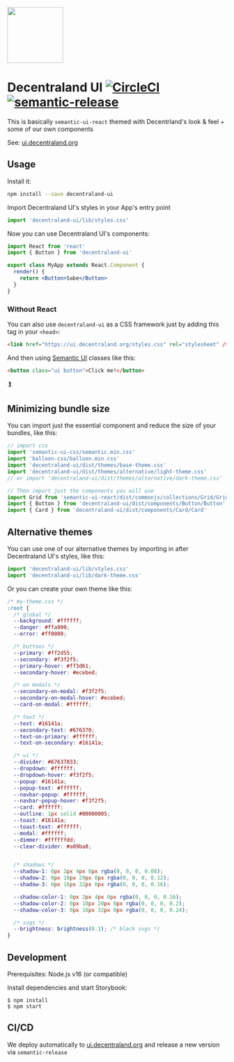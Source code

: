 <img src="https://ui.decentraland.org/decentraland_256x256.png" height="128" width="128" />

# Decentraland UI [![CircleCI](https://circleci.com/gh/decentraland/ui.svg?style=svg)](https://circleci.com/gh/decentraland/ui) [![semantic-release](https://img.shields.io/badge/%20%20%F0%9F%93%A6%F0%9F%9A%80-semantic--release-e10079.svg)](https://github.com/semantic-release/semantic-release)

This is basically `semantic-ui-react` themed with Decentrland's look & feel + some of our own components

See: [ui.decentraland.org](https://ui.decentraland.org)

## Usage

Install it:

```bash
npm install --save decentraland-ui
```

Import Decentraland UI's styles in your App's entry point

```jsx
import 'decentraland-ui/lib/styles.css'
```

Now you can use Decentraland UI's components:

```jsx
import React from 'react'
import { Button } from 'decentraland-ui'

export class MyApp extends React.Component {
  render() {
    return <Button>Sabe</Button>
  }
}
```

### Without React

You can also use `decentraland-ui` as a CSS framework just by adding this tag in your `<head>`:

```html
<link href="https://ui.decentraland.org/styles.css" rel="stylesheet" />
```

And then using [Semantic UI](https://semantic-ui.com/) classes like this:

```html
<button class="ui button">Click me!</button>
```

🏌

## Minimizing bundle size

You can import just the essential component and reduce the size of your bundles, like this:

```jsx
// import css
import 'semantic-ui-css/semantic.min.css'
import 'balloon-css/balloon.min.css'
import 'decentraland-ui/dist/themes/base-theme.css'
import 'decentraland-ui/dist/themes/alternative/light-theme.css'
// or import 'decentraland-ui/dist/themes/alternative/dark-theme.css'

// Then import just the components you will use
import Grid from 'semantic-ui-react/dist/commonjs/collections/Grid/Grid'
import { Button } from 'decentraland-ui/dist/components/Button/Button'
import { Card } from 'decentraland-ui/dist/components/Card/Card'
```

## Alternative themes

You can use one of our alternative themes by importing in after Decentraland UI's styles, like this:

```jsx
import 'decentraland-ui/lib/styles.css'
import 'decentraland-ui/lib/dark-theme.css'
```

Or you can create your own theme like this:

```css
/* my-theme.css */
:root {
  /* global */
  --background: #ffffff;
  --danger: #ffa900;
  --error: #ff0000;

  /* buttons */
  --primary: #ff2d55;
  --secondary: #f3f2f5;
  --primary-hover: #ff3d61;
  --secondary-hover: #ecebed;

  /* on modals */
  --secondary-on-modal: #f3f2f5;
  --secondary-on-modal-hover: #ecebed;
  --card-on-modal: #ffffff;

  /* text */
  --text: #16141a;
  --secondary-text: #676370;
  --text-on-primary: #ffffff;
  --text-on-secondary: #16141a;

  /* ui */
  --divider: #67637033;
  --dropdown: #ffffff;
  --dropdown-hover: #f3f2f5;
  --popup: #16141a;
  --popup-text: #ffffff;
  --navbar-popup: #ffffff;
  --navbar-popup-hover: #f3f2f5;
  --card: #ffffff;
  --outline: 1px solid #00000005;
  --toast: #16141a;
  --toast-text: #ffffff;
  --modal: #ffffff;
  --dimmer: #ffffffdd;
  --clear-divider: #a09ba8;


  /* shadows */
  --shadow-1: 0px 2px 4px 0px rgba(0, 0, 0, 0.08);
  --shadow-2: 0px 10px 20px 0px rgba(0, 0, 0, 0.12);
  --shadow-3: 0px 16px 32px 0px rgba(0, 0, 0, 0.16);

  --shadow-color-1: 0px 2px 4px 0px rgba(0, 0, 0, 0.16);
  --shadow-color-2: 0px 10px 20px 0px rgba(0, 0, 0, 0.2);
  --shadow-color-3: 0px 16px 32px 0px rgba(0, 0, 0, 0.24);

  /* svgs */
  --brightness: brightness(0.1); /* black svgs */
}
```

## Development

Prerequisites: Node.js v16 (or compatible)

Install dependencies and start Storybook:

```
$ npm install
$ npm start
```

## CI/CD

We deploy automatically to [ui.decentraland.org](https://ui.decentraland.org) and release a new version via `semantic-release`
